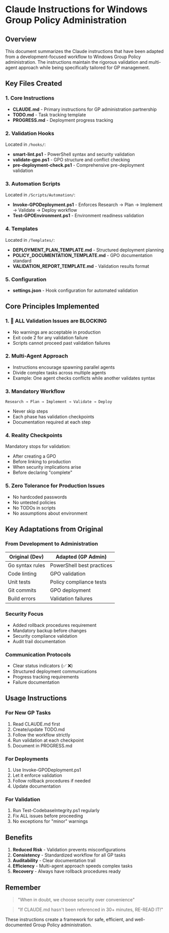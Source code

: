 # Claude Instructions for Windows Group Policy Administration

## Overview
This document summarizes the Claude instructions that have been adapted from a development-focused workflow to Windows Group Policy administration. The instructions maintain the rigorous validation and multi-agent approach while being specifically tailored for GP management.

## Key Files Created

### 1. Core Instructions
- **CLAUDE.md** - Primary instructions for GP administration partnership
- **TODO.md** - Task tracking template
- **PROGRESS.md** - Deployment progress tracking

### 2. Validation Hooks
Located in `/hooks/`:
- **smart-lint.ps1** - PowerShell syntax and security validation
- **validate-gpo.ps1** - GPO structure and conflict checking  
- **pre-deployment-check.ps1** - Comprehensive pre-deployment validation

### 3. Automation Scripts
Located in `/Scripts/Automation/`:
- **Invoke-GPODeployment.ps1** - Enforces Research → Plan → Implement → Validate → Deploy workflow
- **Test-GPOEnvironment.ps1** - Environment readiness validation

### 4. Templates
Located in `/Templates/`:
- **DEPLOYMENT_PLAN_TEMPLATE.md** - Structured deployment planning
- **POLICY_DOCUMENTATION_TEMPLATE.md** - GPO documentation standard
- **VALIDATION_REPORT_TEMPLATE.md** - Validation results format

### 5. Configuration
- **settings.json** - Hook configuration for automated validation

## Core Principles Implemented

### 1. 🚨 ALL Validation Issues are BLOCKING
- No warnings are acceptable in production
- Exit code 2 for any validation failure
- Scripts cannot proceed past validation failures

### 2. Multi-Agent Approach
- Instructions encourage spawning parallel agents
- Divide complex tasks across multiple agents
- Example: One agent checks conflicts while another validates syntax

### 3. Mandatory Workflow
```
Research → Plan → Implement → Validate → Deploy
```
- Never skip steps
- Each phase has validation checkpoints
- Documentation required at each step

### 4. Reality Checkpoints
Mandatory stops for validation:
- After creating a GPO
- Before linking to production
- When security implications arise
- Before declaring "complete"

### 5. Zero Tolerance for Production Issues
- No hardcoded passwords
- No untested policies
- No TODOs in scripts
- No assumptions about environment

## Key Adaptations from Original

### From Development to Administration
| Original (Dev) | Adapted (GP Admin) |
|---------------|-------------------|
| Go syntax rules | PowerShell best practices |
| Code linting | GPO validation |
| Unit tests | Policy compliance tests |
| Git commits | GPO deployment |
| Build errors | Validation failures |

### Security Focus
- Added rollback procedures requirement
- Mandatory backup before changes
- Security compliance validation
- Audit trail documentation

### Communication Protocols
- Clear status indicators (✅ ❌)
- Structured deployment communications
- Progress tracking requirements
- Failure documentation

## Usage Instructions

### For New GP Tasks
1. Read CLAUDE.md first
2. Create/update TODO.md
3. Follow the workflow strictly
4. Run validation at each checkpoint
5. Document in PROGRESS.md

### For Deployments
1. Use Invoke-GPODeployment.ps1
2. Let it enforce validation
3. Follow rollback procedures if needed
4. Update documentation

### For Validation
1. Run Test-CodebaseIntegrity.ps1 regularly
2. Fix ALL issues before proceeding
3. No exceptions for "minor" warnings

## Benefits

1. **Reduced Risk** - Validation prevents misconfigurations
2. **Consistency** - Standardized workflow for all GP tasks
3. **Auditability** - Clear documentation trail
4. **Efficiency** - Multi-agent approach speeds complex tasks
5. **Recovery** - Always have rollback procedures ready

## Remember

> "When in doubt, we choose security over convenience"

> "If CLAUDE.md hasn't been referenced in 30+ minutes, RE-READ IT!"

These instructions create a framework for safe, efficient, and well-documented Group Policy administration.